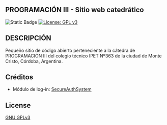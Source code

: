 ## PROGRAMACIÓN III - Sitio web catedrático
![Static Badge](https://img.shields.io/badge/codigo-en_desarrollo-red)   [![License: GPL v3](https://img.shields.io/badge/License-GPLv3-blue.svg)](https://www.gnu.org/licenses/gpl-3.0)

## DESCRIPCIÓN
Pequeño sitio de código abierto perteneciente a la cátedra de PROGRAMACIÓN III del colegio técnico IPET Nº363 de la ciudad de Monte Cristo, Córdoba, Argentina.

## Créditos
- Módulo de log-in: [SecureAuthSystem](https://github.com/Code-Break0/SecureAuthSystem)

## License
[GNU GPLv3](https://choosealicense.com/licenses/gpl-3.0/)
